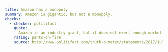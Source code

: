 ```yaml
---
title: Amazon has a monopoly
summary: Amazon is gigantic, but not a monopoly.
checks:
  - checker: politifact
    quote:
      Amazon is an industry giant, but it does not exert enough market control to be considered a monopoly, and no U.S. tribunal has ever deemed it as such.
    rating: pants-on-fire
    source: http://www.politifact.com/truth-o-meter/statements/2017/jul/26/donald-trump/amazon-no-tax-monopoly-donald-trump-said/
---
```

